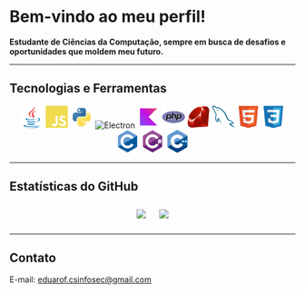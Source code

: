 # Bem-vindo ao meu perfil!

**Estudante de Ciências da Computação, sempre em busca de desafios e oportunidades que moldem meu futuro.**

---

## Tecnologias e Ferramentas

<div align="center">
  <img alt="Java" height="40" width="40" src="https://raw.githubusercontent.com/devicons/devicon/master/icons/java/java-original.svg">
  <img alt="JavaScript" height="40" width="40" src="https://raw.githubusercontent.com/devicons/devicon/master/icons/javascript/javascript-plain.svg">
  <img alt="Python" height="40" width="40" src="https://raw.githubusercontent.com/devicons/devicon/master/icons/python/python-original.svg">
  <img alt="Electron" height="40" width="40" src="https://cdn.jsdelivr.net/gh/devicons/devicon/icons/electron/electron-original.svg">
  <img alt="Kotlin" height="40" width="40" src="https://raw.githubusercontent.com/devicons/devicon/master/icons/kotlin/kotlin-original.svg">
  <img alt="PHP" height="40" width="40" src="https://raw.githubusercontent.com/devicons/devicon/master/icons/php/php-original.svg">
  <img alt="Ruby" height="40" width="40" src="https://raw.githubusercontent.com/devicons/devicon/master/icons/ruby/ruby-original.svg">
  <img alt="SQL" height="40" width="40" src="https://raw.githubusercontent.com/devicons/devicon/master/icons/mysql/mysql-original.svg">
  <img alt="HTML" height="40" width="40" src="https://raw.githubusercontent.com/devicons/devicon/master/icons/html5/html5-original.svg">
  <img alt="CSS" height="40" width="40" src="https://raw.githubusercontent.com/devicons/devicon/master/icons/css3/css3-original.svg">
  <img alt="C" height="40" width="40" src="https://raw.githubusercontent.com/devicons/devicon/master/icons/c/c-original.svg">
  <img alt="CSharp" height="40" width="40" src="https://raw.githubusercontent.com/devicons/devicon/master/icons/csharp/csharp-original.svg">
  <img alt="CPlusPlus" height="40" width="40" src="https://raw.githubusercontent.com/devicons/devicon/master/icons/cplusplus/cplusplus-original.svg">
</div>

---

## Estatísticas do GitHub

<div align="center">
  <div style="display: inline-block; margin: 10px;">
    <img height="150" src="https://github-readme-stats.vercel.app/api?username=eng-dusan&show_icons=true&theme=dracula&include_all_commits=true&count_private=true"/>
  </div>
  <div style="display: inline-block; margin: 10px;">
    <img height="150" src="https://github-readme-stats.vercel.app/api/top-langs/?username=eng-dusan&langs_count=10&theme=dracula&layout=compact" />
  </div>
</div>

---

## Contato

E-mail: [eduarof.csinfosec@gmail.com](mailto:eduarof.csinfosec@gmail.com)
